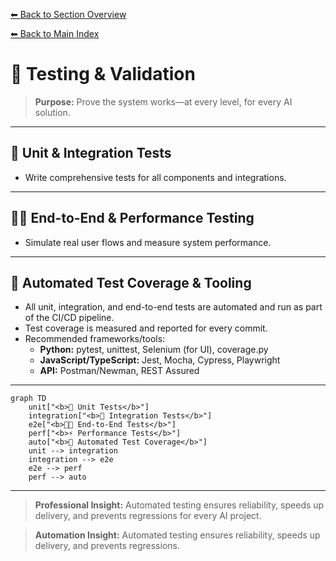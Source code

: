 [⬅ Back to Section Overview](README.md)

[⬅ Back to Main Index](../../INDEX.md)

# 🧪 Testing & Validation

> **Purpose:**
> Prove the system works—at every level, for every AI solution.

---

## 🧪 Unit & Integration Tests

- Write comprehensive tests for all components and integrations.

---

## 🧑‍💻 End-to-End & Performance Testing

- Simulate real user flows and measure system performance.

---

## 🤖 Automated Test Coverage & Tooling

- All unit, integration, and end-to-end tests are automated and run as part of the CI/CD pipeline.
- Test coverage is measured and reported for every commit.
- Recommended frameworks/tools:
  - **Python:** pytest, unittest, Selenium (for UI), coverage.py
  - **JavaScript/TypeScript:** Jest, Mocha, Cypress, Playwright
  - **API:** Postman/Newman, REST Assured

---

```mermaid
graph TD
    unit["<b>🧪 Unit Tests</b>"]
    integration["<b>🔗 Integration Tests</b>"]
    e2e["<b>🧑‍💻 End-to-End Tests</b>"]
    perf["<b>⚡ Performance Tests</b>"]
    auto["<b>🤖 Automated Test Coverage</b>"]
    unit --> integration
    integration --> e2e
    e2e --> perf
    perf --> auto
```

---

> **Professional Insight:**
> Automated testing ensures reliability, speeds up delivery, and prevents regressions for every AI project.

> **Automation Insight:**
> Automated testing ensures reliability, speeds up delivery, and prevents regressions.
